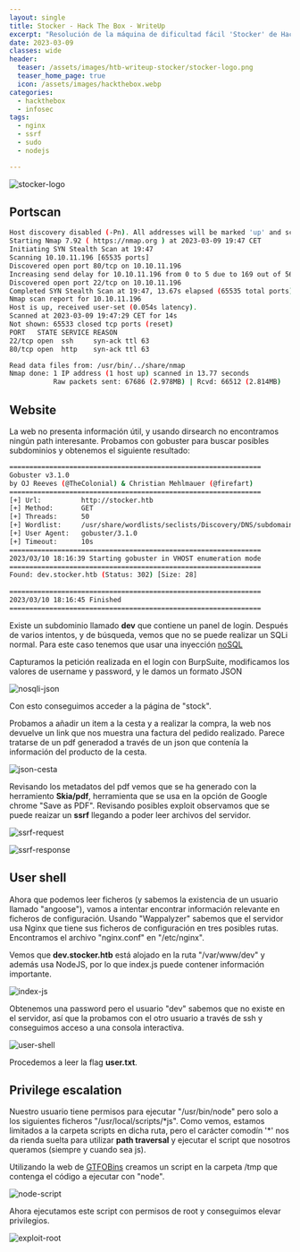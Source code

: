 ```yaml
---
layout: single
title: Stocker - Hack The Box - WriteUp
excerpt: "Resolución de la máquina de dificultad fácil 'Stocker' de Hack the Box"
date: 2023-03-09
classes: wide
header:
  teaser: /assets/images/htb-writeup-stocker/stocker-logo.png
  teaser_home_page: true
  icon: /assets/images/hackthebox.webp
categories:
  - hackthebox
  - infosec
tags:  
  - nginx
  - ssrf
  - sudo
  - nodejs

---
```


![stocker-logo](/assets/images/htb-writeup-stocker/stocker-logo.png)

## Portscan

```bash
Host discovery disabled (-Pn). All addresses will be marked 'up' and scan times may be slower.
Starting Nmap 7.92 ( https://nmap.org ) at 2023-03-09 19:47 CET
Initiating SYN Stealth Scan at 19:47
Scanning 10.10.11.196 [65535 ports]
Discovered open port 80/tcp on 10.10.11.196
Increasing send delay for 10.10.11.196 from 0 to 5 due to 169 out of 562 dropped probes since last increase.
Discovered open port 22/tcp on 10.10.11.196
Completed SYN Stealth Scan at 19:47, 13.67s elapsed (65535 total ports)
Nmap scan report for 10.10.11.196
Host is up, received user-set (0.054s latency).
Scanned at 2023-03-09 19:47:29 CET for 14s
Not shown: 65533 closed tcp ports (reset)
PORT   STATE SERVICE REASON
22/tcp open  ssh     syn-ack ttl 63
80/tcp open  http    syn-ack ttl 63

Read data files from: /usr/bin/../share/nmap
Nmap done: 1 IP address (1 host up) scanned in 13.77 seconds
           Raw packets sent: 67686 (2.978MB) | Rcvd: 66512 (2.814MB)
```

## Website

La web no presenta información útil, y usando dirsearch no encontramos ningún path interesante. Probamos con gobuster para buscar posibles subdominios y obtenemos el siguiente resultado:

```bash
===============================================================
Gobuster v3.1.0
by OJ Reeves (@TheColonial) & Christian Mehlmauer (@firefart)
===============================================================
[+] Url:          http://stocker.htb
[+] Method:       GET
[+] Threads:      50
[+] Wordlist:     /usr/share/wordlists/seclists/Discovery/DNS/subdomains-top1million-5000.txt
[+] User Agent:   gobuster/3.1.0
[+] Timeout:      10s
===============================================================
2023/03/10 18:16:39 Starting gobuster in VHOST enumeration mode
===============================================================
Found: dev.stocker.htb (Status: 302) [Size: 28]
                                               
===============================================================
2023/03/10 18:16:45 Finished
===============================================================
```

Existe un subdominio llamado **dev** que contiene un panel de login. Después de varios intentos, y de búsqueda, vemos que no se puede realizar un SQLi normal. Para este caso tenemos que usar una inyección [noSQL](https://github.com/swisskyrepo/PayloadsAllTheThings/tree/master/NoSQL%20Injection)

Capturamos la petición realizada en el login con BurpSuite, modificamos los valores de username y password, y le damos un formato JSON

![nosqli-json](/assets/images/htb-writeup-stocker/nosqli-json.png)

Con esto conseguimos acceder a la página de "stock".

Probamos a añadir un item a la cesta y a realizar la compra, la web nos devuelve un link que nos muestra una factura del pedido realizado. Parece tratarse de un pdf generadod a través de un json que contenía la información del producto de la cesta.

![json-cesta](/assets/images/htb-writeup-stocker/json-cesta.png)

Revisando los metadatos del pdf vemos que se ha generado con la herramiento **Skia/pdf**, herramienta que se usa en la opción de Google chrome "Save as PDF". Revisando posibles exploit observamos que se puede reaizar un **ssrf** llegando a poder leer archivos del servidor.

![ssrf-request](/assets/images/htb-writeup-stocker/ssrf-request.png)

![ssrf-response](/assets/images/htb-writeup-stocker/ssrf-response.png)

## User shell

Ahora que podemos leer ficheros (y sabemos la existencia de un usuario llamado "angoose"), vamos a intentar encontrar información relevante en ficheros de configuración. Usando "Wappalyzer" sabemos que el servidor usa Nginx que tiene sus ficheros de configuración en tres posibles rutas. Encontramos el archivo "nginx.conf" en "/etc/nginx".

Vemos que **dev.stocker.htb** está alojado en la ruta "/var/www/dev" y además usa NodeJS, por lo que index.js puede contener información importante.

![index-js](/assets/images/htb-writeup-stocker/index-js.png)

Obtenemos una password pero el usuario "dev" sabemos que no existe en el servidor, así que la probamos con el otro usuario a través de ssh y conseguimos acceso a una consola interactiva.

![user-shell](/assets/images/htb-writeup-stocker/user-shell.png)

Procedemos a leer la flag **user.txt**.

## Privilege escalation

Nuestro usuario tiene permisos para ejecutar "/usr/bin/node" pero solo a los siguientes ficheros "/usr/local/scripts/\*js". Como vemos, estamos limitados a la carpeta scripts en dicha ruta, pero el carácter comodín '*' nos da rienda suelta para utilizar **path traversal** y ejecutar el script que nosotros queramos (siempre y cuando sea js).

Utilizando la web de [GTFOBins](https://gtfobins.github.io/gtfobins/node/) creamos un script en la carpeta /tmp que contenga el código a ejecutar con "node".

![node-script](/assets/images/htb-writeup-stocker/node-script.png)

Ahora ejecutamos este script con permisos de root y conseguimos elevar privilegios.

![exploit-root](/assets/images/htb-writeup-stocker/exploit-root.png)
